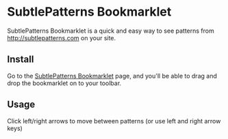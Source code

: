 # SubtlePatterns Bookmarklet

SubtlePatterns Bookmarklet is a quick and easy way to see patterns from http://subtlepatterns.com on your site.

## Install
Go to the <a href="http://bradjasper.com/subtle-patterns-bookmarklet/">SubtlePatterns Bookmarklet</a> page, and you'll be able to drag and drop the bookmarklet on to your toolbar.

## Usage
Click left/right arrows to move between patterns (or use left and right arrow keys)
